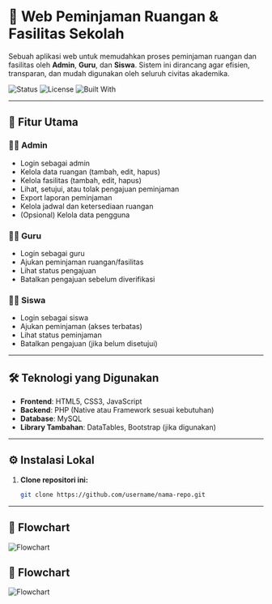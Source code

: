 # 🏫 Web Peminjaman Ruangan & Fasilitas Sekolah

Sebuah aplikasi web untuk memudahkan proses peminjaman ruangan dan fasilitas oleh **Admin**, **Guru**, dan **Siswa**. Sistem ini dirancang agar efisien, transparan, dan mudah digunakan oleh seluruh civitas akademika.

![Status](https://img.shields.io/badge/status-developing-orange)
![License](https://img.shields.io/badge/license-MIT-blue.svg)
![Built With](https://img.shields.io/badge/built%20with-PHP%20%7C%20MySQL%20%7C%20HTML%2FCSS%20%7C%20JS-brightgreen)

---

## 🔧 Fitur Utama

### 👨‍💼 Admin
- Login sebagai admin
- Kelola data ruangan (tambah, edit, hapus)
- Kelola fasilitas (tambah, edit, hapus)
- Lihat, setujui, atau tolak pengajuan peminjaman
- Export laporan peminjaman
- Kelola jadwal dan ketersediaan ruangan
- (Opsional) Kelola data pengguna

### 👩‍🏫 Guru
- Login sebagai guru
- Ajukan peminjaman ruangan/fasilitas
- Lihat status pengajuan
- Batalkan pengajuan sebelum diverifikasi

### 👨‍🎓 Siswa
- Login sebagai siswa
- Ajukan peminjaman (akses terbatas)
- Lihat status peminjaman
- Batalkan pengajuan (jika belum disetujui)

---

## 🛠️ Teknologi yang Digunakan
- **Frontend**: HTML5, CSS3, JavaScript
- **Backend**: PHP (Native atau Framework sesuai kebutuhan)
- **Database**: MySQL
- **Library Tambahan**: DataTables, Bootstrap (jika digunakan)

---

## ⚙️ Instalasi Lokal

1. **Clone repositori ini:**
   ```bash
   git clone https://github.com/username/nama-repo.git

---

## 👾 Flowchart
![Flowchart](diagramdb.drawio.svg)

## 👾 Flowchart
![Flowchart](untitled.svg)

